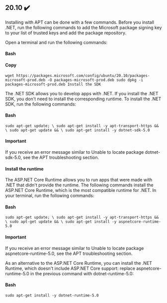 ## 20.10 ✔️
Installing with APT can be done with a few commands. Before you install .NET, run the following commands to add the Microsoft package signing key to your list of trusted keys and add the package repository.

Open a terminal and run the following commands:

#### Bash

#### Copy
`wget https://packages.microsoft.com/config/ubuntu/20.10/packages-microsoft-prod.deb -O packages-microsoft-prod.deb
sudo dpkg -i packages-microsoft-prod.deb
Install the SDK`

The .NET SDK allows you to develop apps with .NET. If you install the .NET SDK, you don't need to install the corresponding runtime. To install the .NET SDK, run the following commands:

#### Bash
`sudo apt-get update; \
  sudo apt-get install -y apt-transport-https && \
  sudo apt-get update && \
  sudo apt-get install -y dotnet-sdk-5.0`
  
#### Important
If you receive an error message similar to Unable to locate package dotnet-sdk-5.0, see the APT troubleshooting section.

#### Install the runtime
The ASP.NET Core Runtime allows you to run apps that were made with .NET that didn't provide the runtime. The following commands install the ASP.NET Core Runtime, which is the most compatible runtime for .NET. In your terminal, run the following commands:

#### Bash
`sudo apt-get update; \
  sudo apt-get install -y apt-transport-https && \
  sudo apt-get update && \
  sudo apt-get install -y aspnetcore-runtime-5.0`

#### Important
If you receive an error message similar to Unable to locate package aspnetcore-runtime-5.0, see the APT troubleshooting section.

As an alternative to the ASP.NET Core Runtime, you can install the .NET Runtime, which doesn't include ASP.NET Core support: replace aspnetcore-runtime-5.0 in the previous command with dotnet-runtime-5.0:

#### Bash
`sudo apt-get install -y dotnet-runtime-5.0`
